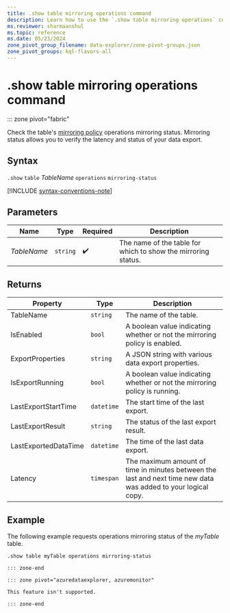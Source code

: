 ```yaml
---
title: .show table mirroring operations command
description: Learn how to use the `.show table mirroring operations` command to check the mirroring policy operations.
ms.reviewer: sharmaanshul
ms.topic: reference
ms.date: 05/23/2024
zone_pivot_group_filename: data-explorer/zone-pivot-groups.json
zone_pivot_groups: kql-flavors-all
---
```

# .show table mirroring operations command

::: zone pivot="fabric"

Check the table's [mirroring policy](mirroring-policy.md) operations mirroring status. Mirroring status allows you to verify the latency and status of your data export.

## Syntax

`.show` `table` *TableName* `operations` `mirroring-status`

[!INCLUDE [syntax-conventions-note](/../includes/syntax-conventions-note.md)]

## Parameters

|Name|Type|Required|Description|
|--|--|--|--|
|*TableName*| `string` | :heavy_check_mark:|The name of the table for which to show the mirroring status.|

## Returns

| Property | Type | Description |
|-----|-----|-----|
|TableName | `string` | The name of the table. |
|IsEnabled | `bool` | A boolean value indicating whether or not the mirroring policy is enabled. |
|ExportProperties |`string` | A JSON string with various data export properties. |
|IsExportRunning | `bool` | A boolean value indicating whether or not the mirroring policy is running. |
|LastExportStartTime | `datetime`| The start time of the last export. |
|LastExportResult | `string` | The status of the last export result. |
|LastExportedDataTime|`datetime` | The time of the last data export.  |
|Latency | `timespan` |The maximum amount of time in minutes between the last and next time new data was added to your logical copy.  |

## Example

The following example requests operations mirroring status of the *myTable* table.

```kusto
.show table myTable operations mirroring-status 

::: zone-end

::: zone pivot="azuredataexplorer, azuremonitor"

This feature isn't supported.

::: zone-end
